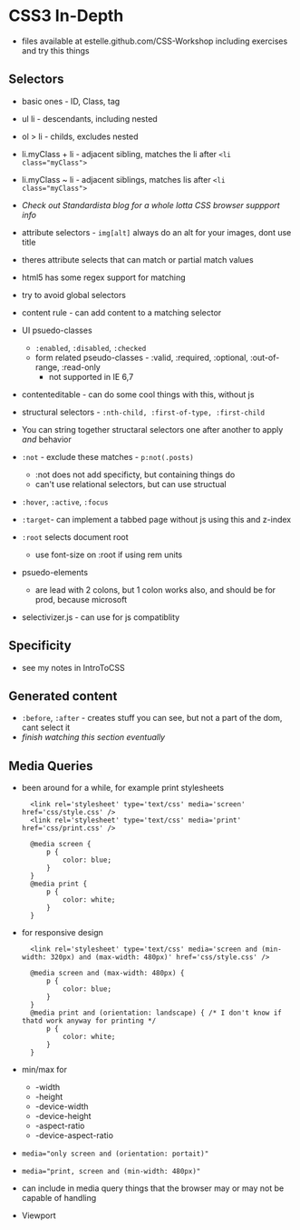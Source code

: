 # CSS3 In-Depth
* files available at estelle.github.com/CSS-Workshop including exercises and try this things

## Selectors
* basic ones - ID, Class, tag
* ul li - descendants, including nested
* ol > li - childs, excludes nested
* li.myClass + li - adjacent sibling, matches the li after `<li class="myClass">`
* li.myClass ~ li - adjacent siblings, matches lis after `<li class="myClass">`

* *Check out Standardista blog for a whole lotta CSS browser suppport info*

* attribute selectors - `img[alt]` always do an alt for your images, dont use title
* theres attribute selects that can match or partial match values
* html5 has some regex support for matching
* try to avoid global selectors
* content rule - can add content to a matching selector
* UI psuedo-classes
    * `:enabled`, `:disabled`, `:checked`
    * form related pseudo-classes - :valid, :required, :optional, :out-of-range, :read-only
        * not supported in IE 6,7
        
* contenteditable - can do some cool things with this, without js
* structural selectors - `:nth-child, :first-of-type, :first-child`
* You can string together structaral selectors one after another to apply *and* behavior
* `:not` - exclude these matches - `p:not(.posts)`
    * :not does not add specificty, but containing things do
    * can't use relational selectors, but can use structual
* `:hover`, `:active`, `:focus`
* `:target`- can implement a tabbed page without js using this and z-index
* `:root` selects document root
    * use font-size on :root if using rem units
* psuedo-elements
    * are lead with 2 colons, but 1 colon works also, and should be for prod, because microsoft
    
* selectivizer.js - can use for js compatiblity

## Specificity
* see my notes in IntroToCSS

## Generated content
* `:before`, `:after` - creates stuff you can see, but not a part of the dom, cant select it
* *finish watching this section eventually*

## Media Queries
* been around for a while, for example print stylesheets

        <link rel='stylesheet' type='text/css' media='screen' href='css/style.css' />
        <link rel='stylesheet' type='text/css' media='print' href='css/print.css' />
        
        @media screen {
            p {
                color: blue;
            }
        }
        @media print {
            p {
                color: white;
            }
        }
        
* for responsive design

        <link rel='stylesheet' type='text/css' media='screen and (min-width: 320px) and (max-width: 480px)' href='css/style.css' />
        
        @media screen and (max-width: 480px) {
            p {
                color: blue;
            }
        }
        @media print and (orientation: landscape) { /* I don't know if thatd work anyway for printing */
            p {
                color: white;
            }
        }

* min/max for
    * -width
    * -height
    * -device-width
    * -device-height
    * -aspect-ratio
    * -device-aspect-ratio
* `media="only screen and (orientation: portait)"`
* `media="print, screen and (min-width: 480px)"`
* can include in media query things that the browser may or may not be capable of handling
* Viewport
